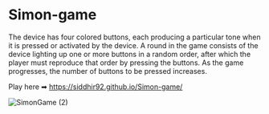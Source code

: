 # Simon-game
The device has four colored buttons, each producing a particular tone when it is pressed or activated by the device. A round in the game consists of the device lighting up one or more buttons in a random order, after which the player must reproduce that order by pressing the buttons. As the game progresses, the number of buttons to be pressed increases.

Play here ➡ https://siddhir92.github.io/Simon-game/

![SimonGame (2)](https://user-images.githubusercontent.com/64797270/211154870-d96e4f86-3ed2-4fa6-afb9-adf14201bf18.png)
